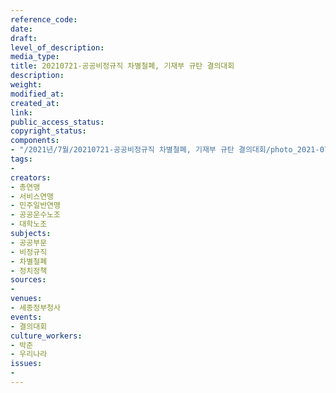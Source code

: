 ```yaml
---
reference_code: 
date: 
draft: 
level_of_description: 
media_type: 
title: 20210721-공공비정규직 차별철폐, 기재부 규탄 결의대회
description: 
weight: 
modified_at: 
created_at: 
link: 
public_access_status: 
copyright_status: 
components:
- "/2021년/7월/20210721-공공비정규직 차별철폐, 기재부 규탄 결의대회/photo_2021-07-21_16-11-08.jpg"
tags:
- 
creators:
- 총연맹
- 서비스연맹
- 민주일반연맹
- 공공운수노조
- 대학노조
subjects:
- 공공부문
- 비정규직
- 차별철폐
- 정치정책
sources:
- 
venues:
- 세종정부청사
events:
- 결의대회
culture_workers:
- 박준
- 우리나라
issues:
- 
---
```

